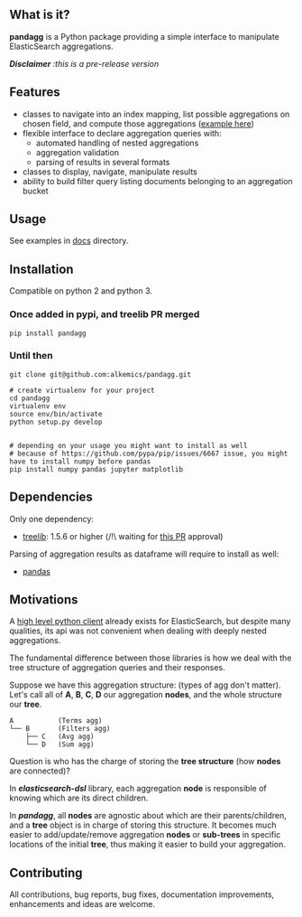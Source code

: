 ## What is it?

**pandagg** is a Python package providing a simple interface to manipulate ElasticSearch aggregations.

***Disclaimer*** *:this is a pre-release version*
## Features

- classes to navigate into an index mapping, list possible aggregations on chosen field, and compute those aggregations ([example here](docs/mapping.md))
- flexible interface to declare aggregation queries with:
    - automated handling of nested aggregations
    - aggregation validation
    - parsing of results in several formats
- classes to display, navigate, manipulate results
- ability to build filter query listing documents belonging to an aggregation bucket

## Usage
See examples in [docs](docs) directory.

## Installation
Compatible on python 2 and python 3.
### Once added in pypi, and treelib PR merged
```
pip install pandagg
```

### Until then

```
git clone git@github.com:alkemics/pandagg.git

# create virtualenv for your project
cd pandagg
virtualenv env
source env/bin/activate
python setup.py develop


# depending on your usage you might want to install as well
# because of https://github.com/pypa/pip/issues/6667 issue, you might have to install numpy before pandas
pip install numpy pandas jupyter matplotlib
```

## Dependencies
Only one dependency:
- [treelib](https://pypi.org/project/treelib/): 1.5.6 or higher (/!\ waiting for [this PR](https://github.com/caesar0301/treelib/pull/120) approval)

Parsing of aggregation results as dataframe will require to install as well:
- [pandas](https://github.com/pandas-dev/pandas/)

## Motivations

A [high level python client](https://github.com/elastic/elasticsearch-dsl-py) already exists for ElasticSearch,
but despite many qualities, its api was not convenient when dealing with deeply nested aggregations.

The fundamental difference between those libraries is how we deal with the tree structure of aggregation queries
and their responses.

Suppose we have this aggregation structure: (types of agg don't matter). Let's call all of **A**, **B**, **C**, **D** our aggregation **nodes**, and the whole structure our **tree**.
```
A           (Terms agg)
└── B       (Filters agg)
    ├── C   (Avg agg)
    └── D   (Sum agg)
```


Question is who has the charge of storing the **tree structure** (how **nodes** are connected)?

In ***elasticsearch-dsl*** library, each aggregation **node** is responsible of knowing which are its direct children.

In ***pandagg***, all **nodes** are agnostic about which are their parents/children, and a **tree** object is in charge
of storing this structure. It becomes much easier to add/update/remove aggregation **nodes** or **sub-trees** in
specific locations of the initial **tree**, thus making it easier to build your aggregation.

## Contributing

All contributions, bug reports, bug fixes, documentation improvements, enhancements and ideas are welcome.

